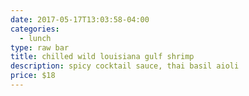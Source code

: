 ```yaml
---
date: 2017-05-17T13:03:58-04:00
categories:
  - lunch
type: raw bar
title: chilled wild louisiana gulf shrimp
description: spicy cocktail sauce, thai basil aioli
price: $18
---
```



